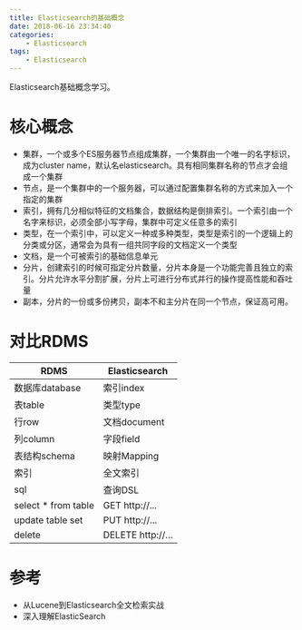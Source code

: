 ```yaml
---
title: Elasticsearch的基础概念
date: 2018-06-16 23:34:40
categories: 
	- Elasticsearch
tags:
	- Elasticsearch
---
```


Elasticsearch基础概念学习。

<!--more-->

# 核心概念

- 集群，一个或多个ES服务器节点组成集群，一个集群由一个唯一的名字标识，成为cluster name，默认名elasticsearch。具有相同集群名称的节点才会组成一个集群
- 节点，是一个集群中的一个服务器，可以通过配置集群名称的方式来加入一个指定的集群
- 索引，拥有几分相似特征的文档集合，数据结构是倒排索引。一个索引由一个名字来标识，必须全部小写字母，集群中可定义任意多的索引
- 类型，在一个索引中，可以定义一种或多种类型，类型是索引的一个逻辑上的分类或分区，通常会为具有一组共同字段的文档定义一个类型
- 文档，是一个可被索引的基础信息单元
- 分片，创建索引的时候可指定分片数量，分片本身是一个功能完善且独立的索引。分片允许水平分割扩展，分片上可进行分布式并行的操作提高性能和吞吐量
- 副本，分片的一份或多份拷贝，副本不和主分片在同一个节点，保证高可用。

# 对比RDMS

| RDMS                | Elasticsearch     |
| ------------------- | ----------------- |
| 数据库database      | 索引index         |
| 表table             | 类型type          |
| 行row               | 文档document      |
| 列column            | 字段field         |
| 表结构schema        | 映射Mapping       |
| 索引                | 全文索引          |
| sql                 | 查询DSL           |
| select * from table | GET http://...    |
| update table set    | PUT http://...    |
| delete              | DELETE http://... |



# 参考

- 从Lucene到Elasticsearch全文检索实战
- 深入理解ElasticSearch

